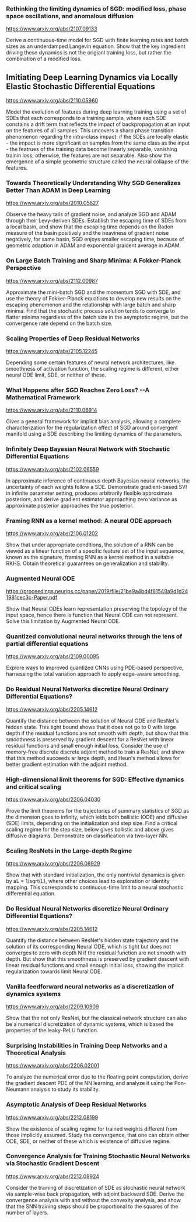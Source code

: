 ### Rethinking the limiting dynamics of SGD: modified loss, phase space oscillations, and anomalous diffusion

<https://www.arxiv.org/abs/2107.09133>

Derive a continuous-time model for SGD with finite learning rates and batch sizes as an underdamped Langevin equation. Show that the key ingredient driving these dynamics is not the origianl training loss, but rather the combination of a modified loss.

## Imitiating Deep Learning Dynamics via Locally Elastic Stochastic Differential Equations

<https://www.arxiv.org/abs/2110.05960>

Model the evolution of features during deep learning training using a set of SDEs that each corresponds to a training sample, where each SDE constains a drift term that reflects the impact of backpropagation at an input on the features of all samples. This uncovers a sharp phase transition phenomenon regarding the intra-class impact: if the SDEs are locally elastic - the impact is more significant on samples from the same class as the input - the featrues of the training data become linearly separable, vanishing trainin loss; otherwise, the features are not separable. Also show the emergence of a simple geometric structure called the neural collapse of the features.

### Towards Theoretically Understanding Why SGD Generalizes Better Than ADAM in Deep Learning

<https://www.arxiv.org/abs/2010.05627>

Observe the heavy tails of gradient noise, and analyze SGD and ADAM through their Levy-deriven SDEs. Establish the escaping time of SDEs from a local basin, and show that the escaping time depends on the Radon measure of the basin positively and the heaviness of gradient noise negatively, for same basin, SGD enjoys smaller escaping time, because of geometric adaption in ADAM and exponential graident average in ADAM.

### On Large Batch Training and Sharp Minima: A Fokker-Planck Perspective

<https://www.arxiv.org/abs/2112.00987>

Approximate the mini-batch SGD and the momentum SGD with SDE, and use the theory of Fokker-Planck equations to develop new results on the escaping phenomenon and the relationship with large batch and sharp minima. Find that the stochastic process solution tends to converge to flatter minima regardless of the batch size in the asymptotic regime, but the convergence rate depend on the batch size.

### Scaling Properties of Deep Residual Networks

<https://www.arxiv.org/abs/2105.12245>

Depending some certain features of neural network architectures, like smoothness of activation function, the scaling regime is different, either neural ODE limit, SDE, or neither of these.

### What Happens after SGD Reaches Zero Loss? --A Mathematical Framework

<https://www.arxiv.org/abs/2110.06914>

Gives a general framework for implicit bias analysis, allowing a complete characterization for the regularization effect of SGD around convergent manifold using a SDE describing the limiting dynamics of the parameters.

### Infinitely Deep Bayesian Neural Network with Stochastic Differential Equations

<https://www.arxiv.org/abs/2102.06559>

In approximate inference of continuous depth Bayesian neural networks, the uncertainty of each weights follow a SDE. Demonstrate gradient-based SVI in infinite parameter setting, produces arbitrarily flexible approximate posteriors, and derive gradient estimator approaching zero variance as approximate posterior approaches the true posterior.

### Framing RNN as a kernel method: A neural ODE approach

<https://www.arxiv.org/abs/2106.01202>

Show that under appropriate conditions, the solution of a RNN can be viewed as a linear function of a specific feature set of the input sequence, known as the signature, framing RNN as a kernel method in a suitable RKHS. Obtain theoretical guarantees on generalization and stability.

### Augmented Neural ODE

<https://proceedings.neurips.cc/paper/2019/file/21be9a4bd4f81549a9d1d241981cec3c-Paper.pdf>

Show that Neural ODEs learn representation preserving the topology of the input space, hence there is function that Neural ODE can not represent. Solve this limitation by Augmented Neural ODE.

### Quantized convolutional neural networks through the lens of partial differential equations

<https://www.arxiv.org/abs/2109.00095>

Explore ways to improved quantized CNNs using PDE-based perspective, harnessing the total variation approach to apply edge-aware smoothing.

### Do Residual Neural Networks discretize Neural Ordinary Differential Equations?

<https://www.arxiv.org/abs/2205.14612>

Quantify the distance between the solution of Neural ODE and ResNet's hidden state. This tight bound shows that it does not go to 0 with large depth if the residual functions are not smooth with depth, but show that this smoothness is preserved by gradient descent for a ResNet with linear residual functions and small enough initial loss. Consider the use of memory-free discrete discrete adjoint method to train a ResNet, and show that this method succeeds ar large depth, and Heun's method allows for better gradient estimation with the adjoint method.

### High-dimensional limit theorems for SGD: Effective dynamics and critical scaling

<https://www.arxiv.org/abs/2206.04030>

Prove the limit theorems for the trajectories of summary statistics of SGD as the dimension goes to infinity, which ields both ballistic (ODE) and diffusive (SDE) limits, depending on the initialization and step size. Find a critical scaling regime for the step size, below gives ballistic and above gives diffusive diagrams. Demonstrate on classification via two-layer NN.

### Scaling ResNets in the Large-depth Regime

<https://www.arxiv.org/abs/2206.06929>

Show that with standard initialization, the only nontrivial dynamics is given by aL = 1/sqrt(L), where other choices lead to exploration or identity mapping. This corresponds to continuous-time limit to a neural stochastic differential equation.

### Do Residual Neural Networks discretize Neural Ordinary Differential Equations?

<https://www.arxiv.org/abs/2205.14612>

Quantify the distance between ResNet's hidden state trajectory and the solution of its corresponding Neural ODE, which is tight but does not converges to zero with depth N if the residual function are not smooth with depth. But show that this smoothness is preserved by gradient descent with linear residual functions and small enough initial loss, showing the implicit regularization towards limit Neural ODE.

### Vanilla feedforward neural networks as a discretization of dynamics systems

<https://www.arxiv.org/abs/2209.10909>

Show that the not only ResNet, but the classical network structure can also be a numerical discretization of dynamic systems, which is based the properties of the leaky-ReLU function.

### Surprising Instabilities in Training Deep Networks and a Theoretical Analysis

<https://www.arxiv.org/abs/2206.02001>

To analyze the numerical error due to the floating point computation, derive the gradient descent PDE of the NN learning, and analyze it using the Pon-Neumann analysis to study its stability.

### Asymptotic Analysis of Deep Residual Networks

<https://www.arxiv.org/abs/2212.08199>

Show the existence of scaling regime for trained weights different from those implicitly assumed. Study the convergence, that one can obtain either ODE, SDE, or neither of these which is existence of diffusive regime.

### Convergence Analysis for Training Stochastic Neural Networks via Stochastic Gradient Descent

<https://www.arxiv.org/abs/2212.08924>

Consider the training of discretization of SDE as stochastic neural network via sample-wise back propagation, with adjoint backward SDE. Derive the convergence analysis with and without the convexity analysis, and show that the SNN training steps should be proportional to the squares of the number of layers.